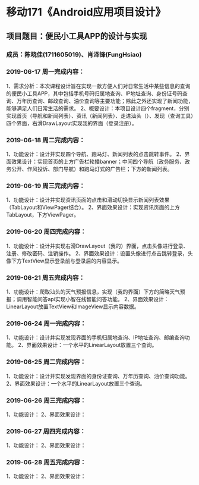 # 移动171《Android应用项目设计》
## 项目题目：便民小工具APP的设计与实现
### 成员：陈晓佳(1711605019)、肖泽锋(FungHsiao)

### 2019-06-17 周一完成内容：
1、需求分析：本次课程设计旨在实现一款方便人们对日常生活中某些信息的查询的便民小工具APP，其中包括手机号码归属地查询、IP地址查询、身份证号码查询、万年历查询、邮政查询、油价查询等主要功能；除此之外还实现了新闻功能，能够满足人们日常生活的需求。
2、概要设计：本项目设计四个fragment，分别实现首页（导航和新闻列表）、资讯（新闻列表）、走进汕头（）、发现（查询工具）四个界面，右滑DrawLayout实现我的界面（登录注册）。


### 2019-06-18 周二完成内容：
1、功能设计：设计并实现四个导航、跑马灯、新闻列表的点击跳转事件。
2、界面效果设计：实现首页的上方广告栏轮播banner；中间四个导航（政务服务、政务公开、作风投诉、部门导航）和跑马灯式的广告栏；下方的新闻列表。


### 2019-06-19 周三完成内容：
1、功能设计：设计并实现资讯页面的点击和滑动切换显示新闻列表效果（TabLayout和ViewPager结合）。
2、界面效果设计：实现资讯页面的上方TabLayout，下方ViewPager。

### 2019-06-20 周四完成内容：
1、功能设计：设计并实现右滑DrawLayout（我的）界面，点击头像进行登录、注册、修改密码、注销操作。
2、界面效果设计：设置头像进行点击跳转登录，头像下方TextView显示登录前与登录后的内容显示。

### 2019-06-21 周五完成内容：
1、功能设计：爬取汕头的天气预报信息，实现（我的界面）下方的简略天气预报；调用智能问答api实现小智在线智能问答功能。
2、界面效果设计：LinearLayout放置TextView和ImageView显示内容数据。


### 2019-06-24 周一完成内容：
1、功能设计：设计并实现发现界面的手机归属地查询、IP地址查询、邮编查询功能。
2、界面效果设计：一个水平的LinearLayout放置三个查询。

### 2019-06-25 周二完成内容：
1、功能设计：设计并实现发现界面的身份证查询、万年历查询、油价查询功能。
2、界面效果设计：一个水平的LinearLayout放置三个查询。

### 2019-06-26 周三完成内容：
1、功能设计：
2、界面效果设计：

### 2019-06-27 周四完成内容：
1、功能设计：
2、界面效果设计：

### 2019-06-28 周五完成内容：
1、功能设计：
2、界面效果设计：
